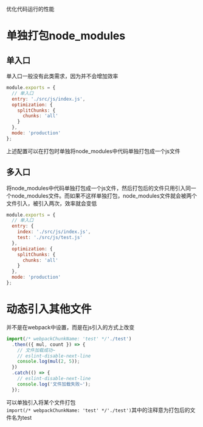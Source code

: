 优化代码运行的性能

# 单独打包node_modules

## 单入口
单入口一般没有此类需求，因为并不会增加效率

```javascript
module.exports = {
  // 单入口
  entry: './src/js/index.js',
  optimization: {
    splitChunks: {
      chunks: 'all'
    }
  },
  mode: 'production'
};
```

上述配置可以在打包时单独将node_modules中代码单独打包成一个js文件


## 多入口
将node_modules中代码单独打包成一个js文件，然后打包后的文件只用引入同一个node_modules文件。而如果不这样单独打包，node_modules文件就会被两个文件引入，被引入两次，效率就会变低
```javascript
module.exports = {
  // 单入口
  entry: {
    index: './src/js/index.js',
    test: './src/js/test.js'
  },
  optimization: {
    splitChunks: {
      chunks: 'all'
    }
  },
  mode: 'production'
};
```


# 动态引入其他文件
并不是在webpack中设置，而是在js引入的方式上改变
```javascript
import(/* webpackChunkName: 'test' */'./test')
  .then(({ mul, count }) => {
    // 文件加载成功~
    // eslint-disable-next-line
    console.log(mul(2, 5));
  })
  .catch(() => {
    // eslint-disable-next-line
    console.log('文件加载失败~');
  });
```
可以单独引入将某个文件打包<br />`import(/* webpackChunkName: 'test' */'./test')`其中的注释意为打包后的文件名为test

